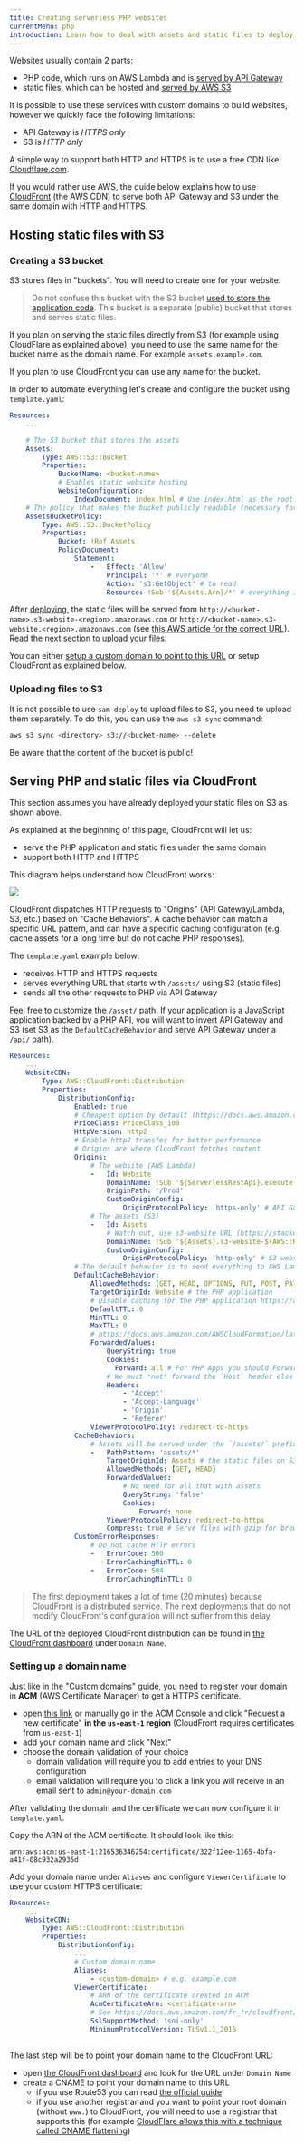 ```yaml
---
title: Creating serverless PHP websites
currentMenu: php
introduction: Learn how to deal with assets and static files to deploy serverless PHP websites.
---
```


Websites usually contain 2 parts:

- PHP code, which runs on AWS Lambda and is [served by API Gateway](/docs/runtimes/http.md)
- static files, which can be hosted and [served by AWS S3](https://docs.aws.amazon.com/AmazonS3/latest/dev/WebsiteHosting.html)

It is possible to use these services with custom domains to build websites, however we quickly face the following limitations:

- API Gateway is *HTTPS only*
- S3 is *HTTP only*

A simple way to support both HTTP and HTTPS is to use a free CDN like [Cloudflare.com](https://www.cloudflare.com/).

If you would rather use AWS, the guide below explains how to use [CloudFront](https://aws.amazon.com/cloudfront/) (the AWS CDN) to serve both API Gateway and S3 under the same domain with HTTP and HTTPS.

## Hosting static files with S3

### Creating a S3 bucket

S3 stores files in "buckets". You will need to create one for your website.

> Do not confuse this bucket with the S3 bucket [used to store the application code](/docs/deploy.md#setup). This bucket is a separate (public) bucket that stores and serves static files.

If you plan on serving the static files directly from S3 (for example using CloudFlare as explained above), you need to use the same name for the bucket name as the domain name. For example `assets.example.com`.

If you plan to use CloudFront you can use any name for the bucket.

In order to automate everything let's create and configure the bucket using `template.yaml`:

```yaml
Resources:
    ...

    # The S3 bucket that stores the assets
    Assets:
        Type: AWS::S3::Bucket
        Properties:
            BucketName: <bucket-name>
            # Enables static website hosting
            WebsiteConfiguration:
                IndexDocument: index.html # Use index.html as the root file
    # The policy that makes the bucket publicly readable (necessary for a public website)
    AssetsBucketPolicy:
        Type: AWS::S3::BucketPolicy
        Properties:
            Bucket: !Ref Assets
            PolicyDocument:
                Statement:
                    -   Effect: 'Allow'
                        Principal: '*' # everyone
                        Action: 's3:GetObject' # to read
                        Resource: !Sub '${Assets.Arn}/*' # everything in the bucket
```

After [deploying](/docs/deploy.md), the static files will be served from `http://<bucket-name>.s3-website-<region>.amazonaws.com` or `http://<bucket-name>.s3-website.<region>.amazonaws.com` (see [this AWS article for the correct URL](https://docs.aws.amazon.com/general/latest/gr/rande.html#s3_website_region_endpoints)). Read the next section to upload your files.

You can either [setup a custom domain to point to this URL](environment/custom-domains.md#custom-domains-for-static-websites-on-s3) or setup CloudFront as explained below.

### Uploading files to S3

It is not possible to use `sam deploy` to upload files to S3, you need to upload them separately. To do this, you can use the `aws s3 sync` command:

```bash
aws s3 sync <directory> s3://<bucket-name> --delete
```

Be aware that the content of the bucket is public!

## Serving PHP and static files via CloudFront

This section assumes you have already deployed your static files on S3 as shown above.

As explained at the beginning of this page, CloudFront will let us:

- serve the PHP application and static files under the same domain
- support both HTTP and HTTPS

This diagram helps understand how CloudFront works:

![](cloudfront.png)

CloudFront dispatches HTTP requests to "Origins" (API Gateway/Lambda, S3, etc.) based on "Cache Behaviors". A cache behavior can match a specific URL pattern, and can have a specific caching configuration (e.g. cache assets for a long time but do not cache PHP responses).

The `template.yaml` example below:

- receives HTTP and HTTPS requests
- serves everything URL that starts with `/assets/` using S3 (static files)
- sends all the other requests to PHP via API Gateway

Feel free to customize the `/asset/` path. If your application is a JavaScript application backed by a PHP API, you will want to invert API Gateway and S3 (set S3 as the `DefaultCacheBehavior` and serve API Gateway under a `/api/` path).

```yaml
Resources:
    ...
    WebsiteCDN:
        Type: AWS::CloudFront::Distribution
        Properties:
            DistributionConfig:
                Enabled: true
                # Cheapest option by default (https://docs.aws.amazon.com/cloudfront/latest/APIReference/API_DistributionConfig.html)
                PriceClass: PriceClass_100
                HttpVersion: http2
                # Enable http2 transfer for better performance
                # Origins are where CloudFront fetches content
                Origins:
                    # The website (AWS Lambda)
                    -   Id: Website
                        DomainName: !Sub '${ServerlessRestApi}.execute-api.${AWS::Region}.amazonaws.com'
                        OriginPath: '/Prod'
                        CustomOriginConfig:
                            OriginProtocolPolicy: 'https-only' # API Gateway only supports HTTPS
                    # The assets (S3)
                    -   Id: Assets
                        # Watch out, use s3-website URL (https://stackoverflow.com/questions/15309113/amazon-cloudfront-doesnt-respect-my-s3-website-buckets-index-html-rules#15528757)
                        DomainName: !Sub '${Assets}.s3-website-${AWS::Region}.amazonaws.com'
                        CustomOriginConfig:
                            OriginProtocolPolicy: 'http-only' # S3 websites only support HTTP
                # The default behavior is to send everything to AWS Lambda
                DefaultCacheBehavior:
                    AllowedMethods: [GET, HEAD, OPTIONS, PUT, POST, PATCH, DELETE]
                    TargetOriginId: Website # the PHP application
                    # Disable caching for the PHP application https://aws.amazon.com/premiumsupport/knowledge-center/prevent-cloudfront-from-caching-files/
                    DefaultTTL: 0
                    MinTTL: 0
                    MaxTTL: 0
                    # https://docs.aws.amazon.com/AWSCloudFormation/latest/UserGuide/aws-properties-cloudfront-distribution-forwardedvalues.html
                    ForwardedValues:
                        QueryString: true
                        Cookies:
                          Forward: all # For PHP Apps you should Forward your cookies to keep session functionality etc
                        # We must *not* forward the `Host` header else it messes up API Gateway
                        Headers:
                            - 'Accept'
                            - 'Accept-Language'
                            - 'Origin'
                            - 'Referer'
                    ViewerProtocolPolicy: redirect-to-https
                CacheBehaviors:
                    # Assets will be served under the `/assets/` prefix
                    -   PathPattern: 'assets/*'
                        TargetOriginId: Assets # the static files on S3
                        AllowedMethods: [GET, HEAD]
                        ForwardedValues:
                            # No need for all that with assets
                            QueryString: 'false'
                            Cookies:
                                Forward: none
                        ViewerProtocolPolicy: redirect-to-https
                        Compress: true # Serve files with gzip for browsers that support it (https://docs.aws.amazon.com/AmazonCloudFront/latest/DeveloperGuide/ServingCompressedFiles.html)
                CustomErrorResponses:
                    # Do not cache HTTP errors
                    -   ErrorCode: 500
                        ErrorCachingMinTTL: 0
                    -   ErrorCode: 504
                        ErrorCachingMinTTL: 0
```

> The first deployment takes a lot of time (20 minutes) because CloudFront is a distributed service. The next deployments that do not modify CloudFront's configuration will not suffer from this delay.

The URL of the deployed CloudFront distribution can be found in [the CloudFront dashboard](https://console.aws.amazon.com/cloudfront/home?region=eu-west-1#) under `Domain Name`.

### Setting up a domain name

Just like in the "[Custom domains](/docs/environment/custom-domains.md)" guide, you need to register your domain in **ACM** (AWS Certificate Manager) to get a HTTPS certificate.

- open [this link](https://console.aws.amazon.com/acm/home?region=us-east-1#/wizard/) or manually go in the ACM Console and click "Request a new certificate" **in the `us-east-1` region** (CloudFront requires certificates from `us-east-1`)
- add your domain name and click "Next"
- choose the domain validation of your choice
    - domain validation will require you to add entries to your DNS configuration
    - email validation will require you to click a link you will receive in an email sent to `admin@your-domain.com`

After validating the domain and the certificate we can now configure it in `template.yaml`.

Copy the ARN of the ACM certificate. It should look like this:

```
arn:aws:acm:us-east-1:216536346254:certificate/322f12ee-1165-4bfa-a41f-08c932a2935d
```

Add your domain name under `Aliases` and configure `ViewerCertificate` to use your custom HTTPS certificate:

```yaml
Resources:
    ...
    WebsiteCDN:
        Type: AWS::CloudFront::Distribution
        Properties:
            DistributionConfig:
                ...
                # Custom domain name
                Aliases:
                    - <custom-domain> # e.g. example.com
                ViewerCertificate:
                    # ARN of the certificate created in ACM
                    AcmCertificateArn: <certificate-arn>
                    # See https://docs.aws.amazon.com/fr_fr/cloudfront/latest/APIReference/API_ViewerCertificate.html
                    SslSupportMethod: 'sni-only'
                    MinimumProtocolVersion: TLSv1.1_2016
                   
```

The last step will be to point your domain name to the CloudFront URL:

- open [the CloudFront dashboard](https://console.aws.amazon.com/cloudfront/home?region=eu-west-1#) and look for the URL under `Domain Name`
- create a CNAME to point your domain name to this URL
    - if you use Route53 you can read [the official guide](https://docs.aws.amazon.com/Route53/latest/DeveloperGuide/routing-to-cloudfront-distribution.html)
    - if you use another registrar and you want to point your root domain (without `www.`) to CloudFront, you will need to use a registrar that supports this (for example [CloudFlare allows this with a technique called CNAME flattening](https://support.cloudflare.com/hc/en-us/articles/200169056-Understand-and-configure-CNAME-Flattening))

